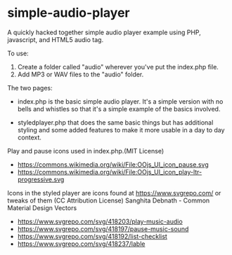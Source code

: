 # simple-audio-player
A quickly hacked together simple audio player example using PHP, javascript, and HTML5 audio tag.

To use: 
1. Create a folder called "audio" wherever you've put the index.php file. 
2. Add MP3 or WAV files to the "audio" folder.

The two pages:
- index.php is the basic simple audio player. It's a simple version with no bells and whistles so that it's a simple example of the basics involved.

- styledplayer.php that does the same basic things but has additional styling and some added features to make it more usable in a day to day context.


Play and pause icons used in index.php.(MIT License)
- https://commons.wikimedia.org/wiki/File:OOjs_UI_icon_pause.svg
- https://commons.wikimedia.org/wiki/File:OOjs_UI_icon_play-ltr-progressive.svg

Icons in the styled player are icons found at https://www.svgrepo.com/ or tweaks of them (CC Attribution License)
Sanghita Debnath - Common Material Design Vectors
- https://www.svgrepo.com/svg/418203/play-music-audio
- https://www.svgrepo.com/svg/418197/pause-music-sound
- https://www.svgrepo.com/svg/418192/list-checklist
- https://www.svgrepo.com/svg/418237/lable

